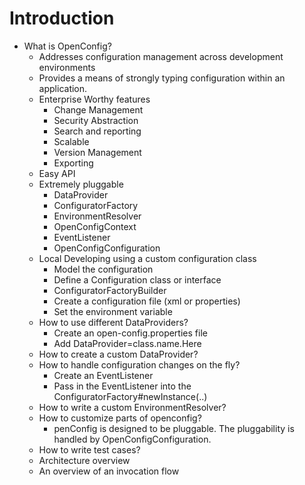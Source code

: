 # Introduction #
  * What is OpenConfig?
    * Addresses configuration management across development environments
    * Provides a means of strongly typing configuration within an application.
    * Enterprise Worthy features
      * Change Management
      * Security Abstraction
      * Search and reporting
      * Scalable
      * Version Management
      * Exporting
    * Easy API
    * Extremely pluggable
      * DataProvider
      * ConfiguratorFactory
      * EnvironmentResolver
      * OpenConfigContext
      * EventListener
      * OpenConfigConfiguration
    * Local Developing using a custom configuration class
      * Model the configuration
      * Define a Configuration class or interface
      * ConfiguratorFactoryBuilder
      * Create a configuration file (xml or properties)
      * Set the environment variable
    * How to use different DataProviders?
      * Create an open-config.properties file
      * Add DataProvider=class.name.Here
    * How to create a custom DataProvider?
    * How to handle configuration changes on the fly?
      * Create an EventListener
      * Pass in the EventListener into the ConfiguratorFactory#newInstance(..)
    * How to write a custom EnvironmentResolver?
    * How to customize parts of openconfig?
      * penConfig is designed to be pluggable. The pluggability is handled by OpenConfigConfiguration.
    * How to write test cases?
    * Architecture overview
    * An overview of an invocation flow